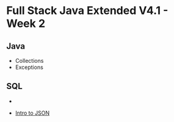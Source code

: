 # Full Stack Java Extended V4.1 - Week 2

## Java
 - Collections
 - Exceptions

## SQL
 - 

 - [Intro to JSON](./intro-to-json.md)
